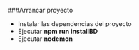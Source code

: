 ###Arrancar proyecto

* Instalar las dependencias del proyecto
* Ejecutar **npm run installBD**
* Ejecutar **nodemon**